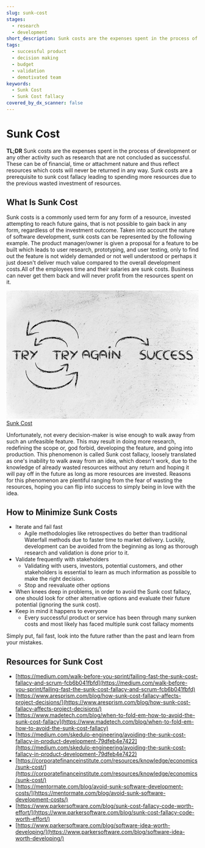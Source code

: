 ```yaml
---
slug: sunk-cost
stages:
  - research
  - development
short_description: Sunk costs are the expenses spent in the process of development or any other activity such as research that are not concluded as successful. These can be of financial, time, or one's attachment nature and are thus resources which costs won’t return in any way.
tags:
  - successful product
  - decision making
  - budget
  - validation
  - demotivated team
keywords:
  - Sunk Cost
  - Sunk Cost fallacy
covered_by_dx_scanner: false
---
```


# Sunk Cost

**TL;DR** Sunk costs are the expenses spent in the process of development or any other activity such as research that are not concluded as successful. These can be of financial, time or attachment nature and thus reflect resources which costs will never be returned in any way. Sunk costs are a prerequisite to sunk cost fallacy leading to spending more resources due to the previous wasted investment of resources.

## What Is Sunk Cost

Sunk costs is a commonly used term for any form of a resource, invested attempting to reach future gains, that is not possible to gain back in any form, regardless of the investment outcome. Taken into account the nature of software development, sunk costs can be represented by the following example.
The product manager/owner is given a proposal for a feature to be built which leads to user research, prototyping, and user testing, only to find out the feature is not widely demanded or not well understood or perhaps it just doesn't deliver much value compared to the overall development costs.All of the employees time and their salaries are sunk costs. Business can never get them back and will never profit from the resources spent on it.

![Sunk Cost](/files/sunk-cost.jpeg)
[Sunk Cost](https://medium.com/walk-before-you-sprint/failing-fast-the-sunk-cost-fallacy-and-scrum-fcb6b041fbfd)

Unfortunately, not every decision-maker is wise enough to walk away from such an unfeasible feature. This may result in doing more research, redefining the scope or, god forbid, developing the feature, and going into production. This phenomenon is called Sunk cost fallacy, loosely translated as one's inability to walk away from an idea, which doesn't work, due to the knowledge of already wasted resources without any return and hoping it will pay off in the future as long as more resources are invested. Reasons for this phenomenon are plentiful ranging from the fear of wasting the resources, hoping you can flip into success to simply being in love with the idea.

## How to Minimize Sunk Costs

* Iterate and fail fast
  * Agile methodologies like retrospectives do better than traditional Waterfall methods due to faster time to market delivery. Luckily, development can be avoided from the beginning as long as thorough research and validation is done prior to it.
* Validate frequently with stakeholders
  * Validating with users, investors, potential customers, and other stakeholders is essential to learn as much information as possible to make the right decision.
  * Stop and reevaluate other options
* When knees deep in problems, in order to avoid the Sunk cost fallacy, one should look for other alternative options and evaluate their future potential (ignoring the sunk cost).
* Keep in mind it happens to everyone
  * Every successful product or service has been through many sunken costs and most likely has faced multiple sunk cost fallacy moments

Simply put, fail fast, look into the future rather than the past and learn from your mistakes.


## Resources for Sunk Cost
* [https://medium.com/walk-before-you-sprint/failing-fast-the-sunk-cost-fallacy-and-scrum-fcb6b041fbfd](https://medium.com/walk-before-you-sprint/failing-fast-the-sunk-cost-fallacy-and-scrum-fcb6b041fbfd)
* [https://www.aresprism.com/blog/how-sunk-cost-fallacy-affects-project-decisions/](https://www.aresprism.com/blog/how-sunk-cost-fallacy-affects-project-decisions/)
* [https://www.madetech.com/blog/when-to-fold-em-how-to-avoid-the-sunk-cost-fallacy](https://www.madetech.com/blog/when-to-fold-em-how-to-avoid-the-sunk-cost-fallacy)
* [https://medium.com/skedulo-engineering/avoiding-the-sunk-cost-fallacy-in-product-development-79dfeb4e7422](https://medium.com/skedulo-engineering/avoiding-the-sunk-cost-fallacy-in-product-development-79dfeb4e7422)
* [https://corporatefinanceinstitute.com/resources/knowledge/economics/sunk-cost/](https://corporatefinanceinstitute.com/resources/knowledge/economics/sunk-cost/)
* [https://mentormate.com/blog/avoid-sunk-software-development-costs/](https://mentormate.com/blog/avoid-sunk-software-development-costs/)
* [https://www.parkersoftware.com/blog/sunk-cost-fallacy-code-worth-effort/](https://www.parkersoftware.com/blog/sunk-cost-fallacy-code-worth-effort/)
* [https://www.parkersoftware.com/blog/software-idea-worth-developing/](https://www.parkersoftware.com/blog/software-idea-worth-developing/)
